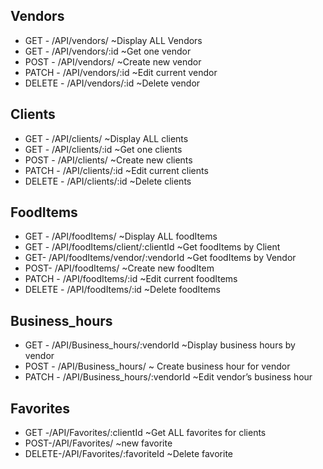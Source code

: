 ## Vendors
* GET - /API/vendors/  ~Display ALL Vendors
* GET - /API/vendors/:id ~Get one vendor
* POST - /API/vendors/ ~Create new vendor
* PATCH - /API/vendors/:id ~Edit current vendor
* DELETE - /API/vendors/:id ~Delete vendor

## Clients
* GET - /API/clients/  ~Display ALL clients
* GET - /API/clients/:id ~Get one clients
* POST - /API/clients/ ~Create new clients
* PATCH - /API/clients/:id ~Edit current clients
* DELETE - /API/clients/:id ~Delete clients

## FoodItems
* GET - /API/foodItems/  ~Display ALL foodItems
* GET - /API/foodItems/client/:clientId ~Get foodItems by Client
* GET- /API/foodItems/vendor/:vendorId ~Get foodItems by Vendor
* POST- /API/foodItems/ ~Create new foodItem
* PATCH - /API/foodItems/:id ~Edit current foodItems
* DELETE - /API/foodItems/:id ~Delete foodItems

## Business_hours
* GET - /API/Business_hours/:vendorId ~Display business hours by vendor
* POST - /API/Business_hours/ ~ Create business hour for vendor
* PATCH - /API/Business_hours/:vendorId ~Edit vendor’s business hour


## Favorites
* GET -/API/Favorites/:clientId ~Get ALL favorites for clients
* POST-/API/Favorites/ ~new favorite
* DELETE-/API/Favorites/:favoriteId ~Delete favorite
